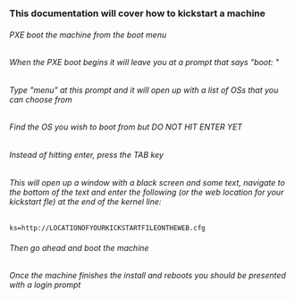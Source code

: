 ### This documentation will cover how to kickstart a machine 

###### PXE boot the machine from the boot menu 

###### When the PXE boot begins it will leave you at a prompt that says "boot: "

###### Type "menu" at this prompt and it will open up with a  list of OSs that you can choose from

###### Find the OS you wish to boot from but DO NOT HIT ENTER YET

###### Instead of hitting enter, press the TAB key

###### This will open up a window with a black screen and some text, navigate to the bottom of the text and enter the following (or the web location for your kickstart fle) at the end of the kernel line:

	ks=http://LOCATIONOFYOURKICKSTARTFILEONTHEWEB.cfg

###### Then go ahead and boot the machine

###### Once the machine finishes the install and reboots you should be presented with a login prompt
